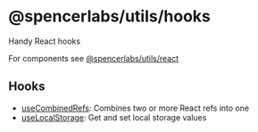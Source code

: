 # @spencerlabs/utils/hooks

Handy React hooks

For components see [@spencerlabs/utils/react](../react/README.md)

## Hooks

- [useCombinedRefs](./useCombinedRefs/README.md): Combines two or more React refs into one
- [useLocalStorage](./useLocalStorage/README.md): Get and set local storage values

